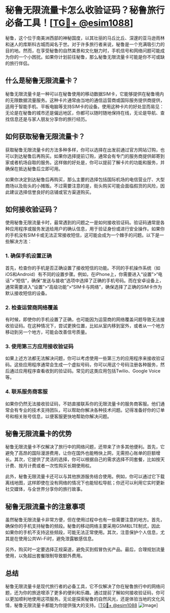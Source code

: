 # 秘鲁无限流量卡怎么收验证码？秘鲁旅行必备工具！[[TG💪+ @esim1088](https://t.me/s/esim1088)]

秘鲁，这个位于南美洲西部的神秘国度，以其壮丽的马丘比丘、深邃的亚马逊雨林和迷人的库斯科古城而闻名于世。对于许多旅行者来说，秘鲁是一个充满吸引力的目的地。然而，在享受秘鲁的自然美景和文化魅力时，手机信号和网络问题可能成为你的一个小困扰。如果你计划前往秘鲁，那么秘鲁无限流量卡可能是你不可或缺的旅行伴侣。

## 什么是秘鲁无限流量卡？

秘鲁无限流量卡是一种可以在秘鲁使用的移动数据SIM卡，它能够提供在秘鲁境内的无限数据流量服务。这种卡片通常由当地的通信运营商或国际服务提供商提供，适用于智能手机、平板电脑等支持SIM卡的设备。使用这种卡片的好处显而易见：无论是在秘鲁的城市还是偏远地区，你都可以随时随地保持在线，无论是导航、查找信息还是与家人朋友分享你的旅行经历。

## 如何获取秘鲁无限流量卡？

获取秘鲁无限流量卡的方法多种多样，你可以选择在出发前通过官方网站订购，也可以到达秘鲁后再购买。如果你选择提前订购，通常会有专门的服务商提供邮寄到家或者机场自取的服务。这样做的好处是，你可以提前了解卡片的功能和服务，并确保在抵达秘鲁后立即可用。

如果你决定到达秘鲁后再购买，那么主要的选择包括国际机场的电信营业厅、大型商场以及街头的小摊贩。不过需要注意的是，街头购买可能会面临假货的风险，因此建议选择信誉良好的店铺或官方渠道购买。

## 如何接收验证码？

使用秘鲁无限流量卡时，最常遇到的问题之一是如何接收验证码。验证码通常是各种应用程序或服务发送给用户的确认信息，用于验证身份或进行安全操作。如果你的手机没有SIM卡或无法正常接收短信，这可能会成为一个棘手的问题。以下是一些解决方法：

### 1. 确保手机设置正确

首先，检查你的手机是否正确设置了接收短信的功能。不同的手机操作系统（如iOS和Android）有不同的设置步骤。例如，在iPhone上，你需要进入“设置”>“电话”>“短信”，确保“发送与接收”选项中选择了正确的手机号码。而在安卓设备上，通常需要进入“设置”>“高级功能”>“SIM卡与网络”，确保选择了正确的SIM卡作为默认接收短信的设备。

### 2. 检查运营商网络覆盖

有时候，即使你的手机设置了正确，也可能因为运营商的网络覆盖问题导致无法接收验证码。在这种情况下，尝试更换位置，比如从室内移到室外，或者从一个地方移动到另一个地方，可能会改善信号质量。

### 3. 使用第三方应用接收验证码

如果上述方法都无法解决问题，你可以考虑使用一些第三方的应用程序来接收验证码。这些应用程序通常会生成一个虚拟号码，你可以用这个号码注册各种服务，然后通过应用程序查看收到的验证码。常见的这类应用包括Twilio、Google Voice等。

### 4. 联系服务商客服

如果你仍然无法接收验证码，不妨直接联系你的无限流量卡的服务商客服。他们通常会有专业的技术支持团队，可以帮助你解决各种技术问题。记得准备好你的订单号和相关账号信息，以便客服更快地帮助你解决问题。

## 秘鲁无限流量卡的优势

秘鲁无限流量卡不仅解决了旅行中的网络问题，还带来了许多其他便利。首先，它避免了高昂的国际漫游费用，让你在国外也能畅快上网，无需担心账单的巨额增长。其次，它提供了灵活的选择，你可以根据自己的需求选择不同套餐，比如按天计费、按月计费或者一次性购买长期使用权。

此外，秘鲁无限流量卡还可以与其他旅游服务结合使用。例如，你可以通过它下载离线地图，这样即使在没有网络的情况下也能轻松导航；你还可以利用它实时更新社交媒体，与全世界分享你的旅行故事。

## 秘鲁无限流量卡的注意事项

虽然秘鲁无限流量卡非常方便，但在使用过程中也有一些需要注意的地方。首先，确保你的手机支持秘鲁的频段。秘鲁的移动网络主要采用GSM和LTE制式，因此如果你的手机不支持这些频段，可能无法正常使用。其次，注意保护个人信息，尤其是在使用公共Wi-Fi时，避免泄露敏感信息。

另外，购买时一定要选择正规渠道，避免买到假冒伪劣产品。最后，合理规划流量使用，以免超出套餐限制导致额外费用。

## 总结

秘鲁无限流量卡是现代旅行者的必备工具，它不仅解决了你在秘鲁旅行中的网络问题，还为你的旅途增添了更多的便利和乐趣。通过提前了解如何接收验证码，你可以更加顺利地使用这项服务。无论是探索秘鲁的自然风光，还是体验当地的文化风情，秘鲁无限流量卡都能为你提供强大的支持。[[TG💪+ @esim1088](https://t.me/s/esim1088) ![Image](https://i.postimg.cc/4NQfJmqS/Snipaste-2025-05-13-00-14-12.png)]